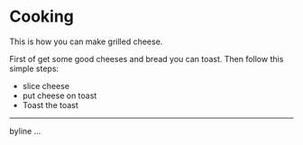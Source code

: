 Cooking
==============================================

This is how you can make grilled cheese.

First of get some good cheeses and bread you can toast. Then follow this simple steps:

* slice cheese
* put cheese on toast
* Toast the toast

---
byline
...
